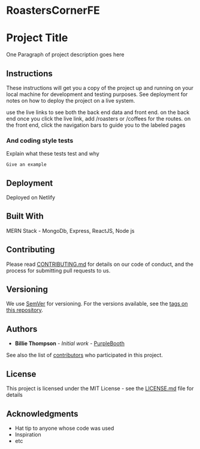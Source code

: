 # RoastersCornerFE

# Project Title

One Paragraph of project description goes here

## Instructions

These instructions will get you a copy of the project up and running on your local machine for development and testing purposes. See deployment for notes on how to deploy the project on a live system.

use the live links to see both the back end data and front end.
on the back end once you click the live link, add /roasters or /coffees for the routes.
on the front end, click the navigation bars to guide you to the labeled pages
### And coding style tests

Explain what these tests test and why

```
Give an example
```

## Deployment

Deployed on Netlify

## Built With

MERN Stack - MongoDb, Express, ReactJS, Node js

## Contributing

Please read [CONTRIBUTING.md](https://gist.github.com/PurpleBooth/b24679402957c63ec426) for details on our code of conduct, and the process for submitting pull requests to us.

## Versioning

We use [SemVer](http://semver.org/) for versioning. For the versions available, see the [tags on this repository](https://github.com/your/project/tags). 

## Authors

* **Billie Thompson** - *Initial work* - [PurpleBooth](https://github.com/PurpleBooth)

See also the list of [contributors](https://github.com/your/project/contributors) who participated in this project.

## License

This project is licensed under the MIT License - see the [LICENSE.md](LICENSE.md) file for details

## Acknowledgments

* Hat tip to anyone whose code was used
* Inspiration
* etc
